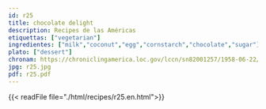 ```yaml
---
id: r25
title: chocolate delight
description: Recipes de las Américas
etiquettas: ["vegetarian"]
ingredientes: ["milk","coconut","egg","cornstarch","chocolate","sugar"]
plato: ["dessert"]
chronam: https://chroniclingamerica.loc.gov/lccn/sn82001257/1958-06-22/ed-1/seq-5/
jpg: r25.jpg
pdf: r25.pdf
---
```


{{< readFile file="./html/recipes/r25.en.html">}}